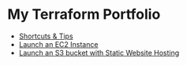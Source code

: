# My Terraform Portfolio


- [Shortcuts & Tips]("./shorcut_tips.md")
- [Launch an EC2 Instance]("./launch-ec2.md")
- [Launch an S3 bucket with Static Website Hosting]("./launch-s3.md")
